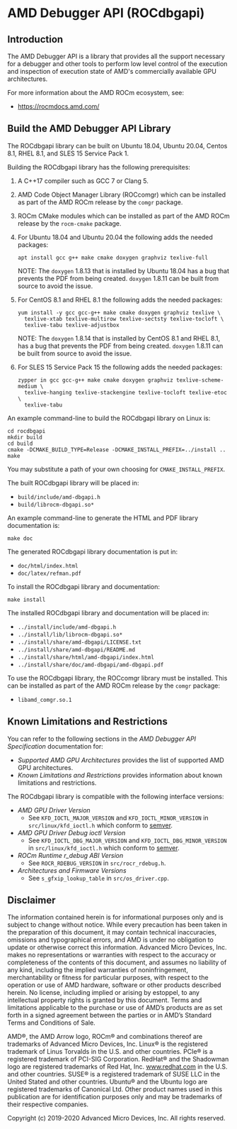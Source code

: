 AMD Debugger API (ROCdbgapi)
============================

Introduction
------------

The AMD Debugger API is a library that provides all the support necessary for a
debugger and other tools to perform low level control of the execution and
inspection of execution state of AMD's commercially available GPU architectures.

For more information about the AMD ROCm ecosystem, see:

- https://rocmdocs.amd.com/

Build the AMD Debugger API Library
----------------------------------

The ROCdbgapi library can be built on Ubuntu 18.04, Ubuntu 20.04, Centos 8.1,
RHEL 8.1, and SLES 15 Service Pack 1.

Building the ROCdbgapi library has the following prerequisites:

1. A C++17 compiler such as GCC 7 or Clang 5.

2. AMD Code Object Manager Library (ROCcomgr) which can be installed as part of
   the AMD ROCm release by the ``comgr`` package.

3. ROCm CMake modules which can be installed as part of the AMD ROCm release by
   the ``rocm-cmake`` package.

4. For Ubuntu 18.04 and Ubuntu 20.04 the following adds the needed packages:

   ````shell
   apt install gcc g++ make cmake doxygen graphviz texlive-full
   ````

   NOTE: The ``doxygen`` 1.8.13 that is installed by Ubuntu 18.04 has a bug
   that prevents the PDF from being created.  ``doxygen`` 1.8.11 can be built
   from source to avoid the issue.

5. For CentOS 8.1 and RHEL 8.1 the following adds the needed packages:

   ````shell
   yum install -y gcc gcc-g++ make cmake doxygen graphviz texlive \
     texlive-xtab texlive-multirow texlive-sectsty texlive-tocloft \
     texlive-tabu texlive-adjustbox
   ````

   NOTE: The ``doxygen`` 1.8.14 that is installed by CentOS 8.1 and RHEL 8.1,
   has a bug that prevents the PDF from being created. ``doxygen`` 1.8.11 can be
   built from source to avoid the issue.

6. For SLES 15 Service Pack 15 the following adds the needed packages:

   ````shell
   zypper in gcc gcc-g++ make cmake doxygen graphviz texlive-scheme-medium \
     texlive-hanging texlive-stackengine texlive-tocloft texlive-etoc \
     texlive-tabu
   ````

An example command-line to build the ROCdbgapi library on Linux is:

````shell
cd rocdbgapi
mkdir build
cd build
cmake -DCMAKE_BUILD_TYPE=Release -DCMAKE_INSTALL_PREFIX=../install ..
make
````

You may substitute a path of your own choosing for ``CMAKE_INSTALL_PREFIX``.

The built ROCdbgapi library will be placed in:

- ``build/include/amd-dbgapi.h``
- ``build/librocm-dbgapi.so*``

An example command-line to generate the HTML and PDF library documentation is:

````shell
make doc
````

The generated ROCdbgapi library documentation is put in:

- ``doc/html/index.html``
- ``doc/latex/refman.pdf``

To install the ROCdbgapi library and documentation:

````shell
make install
````

The installed ROCdbgapi library and documentation will be placed in:

- ``../install/include/amd-dbgapi.h``
- ``../install/lib/librocm-dbgapi.so*``
- ``../install/share/amd-dbgapi/LICENSE.txt``
- ``../install/share/amd-dbgapi/README.md``
- ``../install/share/html/amd-dbgapi/index.html``
- ``../install/share/doc/amd-dbgapi/amd-dbgapi.pdf``

To use the ROCdbgapi library, the ROCcomgr library must be installed.  This can
be installed as part of the AMD ROCm release by the ``comgr`` package:

- ``libamd_comgr.so.1``

Known Limitations and Restrictions
----------------------------------

You can refer to the following sections in the *AMD Debugger API Specification*
documentation for:

- *Supported AMD GPU Architectures* provides the list of supported AMD GPU
  architectures.
- *Known Limitations and Restrictions* provides information about known
  limitations and restrictions.

The ROCdbgapi library is compatible with the following interface versions:

- *AMD GPU Driver Version*
  - See ``KFD_IOCTL_MAJOR_VERSION`` and ``KFD_IOCTL_MINOR_VERSION`` in
    ``src/linux/kfd_ioctl.h`` which conform to [semver](http://semver.org/).
- *AMD GPU Driver Debug ioctl Version*
  - See ``KFD_IOCTL_DBG_MAJOR_VERSION`` and ``KFD_IOCTL_DBG_MINOR_VERSION`` in
    ``src/linux/kfd_ioctl.h`` which conform to [semver](http://semver.org/).
- *ROCm Runtime r_debug ABI Version*
  - See ``ROCR_RDEBUG_VERSION`` in ``src/rocr_rdebug.h``.
- *Architectures and Firmware Versions*
  - See ``s_gfxip_lookup_table`` in ``src/os_driver.cpp``.

Disclaimer
----------

The information contained herein is for informational purposes only and is
subject to change without notice.  While every precaution has been taken in the
preparation of this document, it may contain technical inaccuracies, omissions
and typographical errors, and AMD is under no obligation to update or otherwise
correct this information.  Advanced Micro Devices, Inc. makes no
representations or warranties with respect to the accuracy or completeness of
the contents of this document, and assumes no liability of any kind, including
the implied warranties of noninfringement, merchantability or fitness for
particular purposes, with respect to the operation or use of AMD hardware,
software or other products described herein.  No license, including implied or
arising by estoppel, to any intellectual property rights is granted by this
document.  Terms and limitations applicable to the purchase or use of AMD’s
products are as set forth in a signed agreement between the parties or in AMD’s
Standard Terms and Conditions of Sale.

AMD®, the AMD Arrow logo, ROCm® and combinations thereof are trademarks of
Advanced Micro Devices, Inc.  Linux® is the registered trademark of Linus
Torvalds in the U.S. and other countries.  PCIe® is a registered trademark of
PCI-SIG Corporation.  RedHat® and the Shadowman logo are registered trademarks
of Red Hat, Inc. www.redhat.com in the U.S. and other countries.  SUSE® is a
registered trademark of SUSE LLC in the United Stated and other countries.
Ubuntu® and the Ubuntu logo are registered trademarks of Canonical Ltd.  Other
product names used in this publication are for identification purposes only and
may be trademarks of their respective companies.

Copyright (c) 2019-2020 Advanced Micro Devices, Inc.  All rights reserved.
